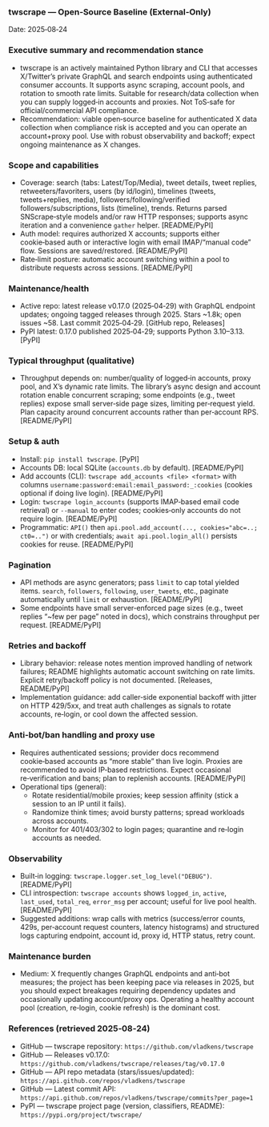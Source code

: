 ### twscrape — Open‑Source Baseline (External‑Only)

Date: 2025‑08‑24

### Executive summary and recommendation stance
- twscrape is an actively maintained Python library and CLI that accesses X/Twitter’s private GraphQL and search endpoints using authenticated consumer accounts. It supports async scraping, account pools, and rotation to smooth rate limits. Suitable for research/data collection when you can supply logged‑in accounts and proxies. Not ToS‑safe for official/commercial API compliance.
- Recommendation: viable open‑source baseline for authenticated X data collection when compliance risk is accepted and you can operate an account+proxy pool. Use with robust observability and backoff; expect ongoing maintenance as X changes.

### Scope and capabilities
- Coverage: search (tabs: Latest/Top/Media), tweet details, tweet replies, retweeters/favoriters, users (by id/login), timelines (tweets, tweets+replies, media), followers/following/verified followers/subscriptions, lists (timeline), trends. Returns parsed SNScrape‑style models and/or raw HTTP responses; supports async iteration and a convenience `gather` helper. [README/PyPI]
- Auth model: requires authorized X accounts; supports either cookie‑based auth or interactive login with email IMAP/“manual code” flow. Sessions are saved/restored. [README/PyPI]
- Rate‑limit posture: automatic account switching within a pool to distribute requests across sessions. [README/PyPI]

### Maintenance/health
- Active repo: latest release v0.17.0 (2025‑04‑29) with GraphQL endpoint updates; ongoing tagged releases through 2025. Stars ~1.8k; open issues ~58. Last commit 2025‑04‑29. [GitHub repo, Releases]
- PyPI latest: 0.17.0 published 2025‑04‑29; supports Python 3.10–3.13. [PyPI]

### Typical throughput (qualitative)
- Throughput depends on: number/quality of logged‑in accounts, proxy pool, and X’s dynamic rate limits. The library’s async design and account rotation enable concurrent scraping; some endpoints (e.g., tweet replies) expose small server‑side page sizes, limiting per‑request yield. Plan capacity around concurrent accounts rather than per‑account RPS. [README/PyPI]

### Setup & auth
- Install: `pip install twscrape`. [PyPI]
- Accounts DB: local SQLite (`accounts.db` by default). [README/PyPI]
- Add accounts (CLI): `twscrape add_accounts <file> <format>` with columns `username:password:email:email_password:_:cookies` (cookies optional if doing live login). [README/PyPI]
- Login: `twscrape login_accounts` (supports IMAP‑based email code retrieval) or `--manual` to enter codes; cookies‑only accounts do not require login. [README/PyPI]
- Programmatic: `API()` then `api.pool.add_account(..., cookies="abc=..; ct0=..")` or with credentials; `await api.pool.login_all()` persists cookies for reuse. [README/PyPI]

### Pagination
- API methods are async generators; pass `limit` to cap total yielded items. `search`, `followers`, `following`, `user_tweets`, etc., paginate automatically until `limit` or exhaustion. [README/PyPI]
- Some endpoints have small server‑enforced page sizes (e.g., tweet replies “~few per page” noted in docs), which constrains throughput per request. [README/PyPI]

### Retries and backoff
- Library behavior: release notes mention improved handling of network failures; README highlights automatic account switching on rate limits. Explicit retry/backoff policy is not documented. [Releases, README/PyPI]
- Implementation guidance: add caller‑side exponential backoff with jitter on HTTP 429/5xx, and treat auth challenges as signals to rotate accounts, re‑login, or cool down the affected session.

### Anti‑bot/ban handling and proxy use
- Requires authenticated sessions; provider docs recommend cookie‑based accounts as “more stable” than live login. Proxies are recommended to avoid IP‑based restrictions. Expect occasional re‑verification and bans; plan to replenish accounts. [README/PyPI]
- Operational tips (general):
  - Rotate residential/mobile proxies; keep session affinity (stick a session to an IP until it fails).
  - Randomize think times; avoid bursty patterns; spread workloads across accounts.
  - Monitor for 401/403/302 to login pages; quarantine and re‑login accounts as needed.

### Observability
- Built‑in logging: `twscrape.logger.set_log_level("DEBUG")`. [README/PyPI]
- CLI introspection: `twscrape accounts` shows `logged_in`, `active`, `last_used`, `total_req`, `error_msg` per account; useful for live pool health. [README/PyPI]
- Suggested additions: wrap calls with metrics (success/error counts, 429s, per‑account request counters, latency histograms) and structured logs capturing endpoint, account id, proxy id, HTTP status, retry count.

### Maintenance burden
- Medium: X frequently changes GraphQL endpoints and anti‑bot measures; the project has been keeping pace via releases in 2025, but you should expect breakages requiring dependency updates and occasionally updating account/proxy ops. Operating a healthy account pool (creation, re‑login, cookie refresh) is the dominant cost.

### References (retrieved 2025‑08‑24)
- GitHub — twscrape repository: `https://github.com/vladkens/twscrape`
- GitHub — Releases v0.17.0: `https://github.com/vladkens/twscrape/releases/tag/v0.17.0`
- GitHub — API repo metadata (stars/issues/updated): `https://api.github.com/repos/vladkens/twscrape`
- GitHub — Latest commit API: `https://api.github.com/repos/vladkens/twscrape/commits?per_page=1`
- PyPI — twscrape project page (version, classifiers, README): `https://pypi.org/project/twscrape/`